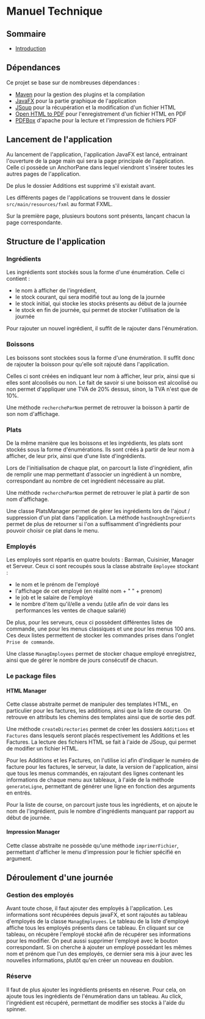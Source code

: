 # Manuel Technique

## Sommaire

- [Introduction](#introduction)

## Dépendances

Ce projet se base sur de nombreuses dépendances :

- [Maven](https://maven.apache.org/) pour la gestion des plugins et la compilation
- [JavaFX](https://openjfx.io/) pour la partie graphique de l'application
- [JSoup](https://jsoup.org/) pour la récupération et la modification d'un fichier HTML
- [Open HTML to PDF](https://github.com/danfickle/openhtmltopdf) pour l'enregistrement d'un fichier HTML en PDF
- [PDFBox](https://pdfbox.apache.org/) d'apache pour la lecture et l'impression de fichiers PDF

## Lancement de l'application

Au lancement de l'application, l'application JavaFX est lancé, entrainant l'ouverture de la page main qui sera la page
principale de l'application. Celle ci possède un AnchorPane dans lequel viendront s'insérer toutes les autres pages de
l'application.

De plus le dossier Additions est supprimé s'il existait avant.

Les différents pages de l'applications se trouvent dans le dossier `src/main/resources/fxml` au format FXML.

Sur la première page, plusieurs boutons sont présents, lançant chacun la page correspondante.

## Structure de l'application

### Ingrédients

Les ingrédients sont stockés sous la forme d'une énumération.
Celle ci contient :

- le nom à afficher de l'ingrédient,
- le stock courant, qui sera modifié tout au long de la journée
- le stock initial, qui stocke les stocks présents au début de la journée
- le stock en fin de journée, qui permet de stocker l'utilisation de la journée

Pour rajouter un nouvel ingrédient, il suffit de le rajouter dans l'énumération.

### Boissons

Les boissons sont stockées sous la forme d'une énumération. Il suffit donc de rajouter la boisson pour qu'elle soit
rajouté dans l'application.

Celles ci sont créées en indiquant leur nom à afficher, leur prix, ainsi que si elles sont alcoolisés ou non.
Le fait de savoir si une boisson est alcoolisé ou non permet d'appliquer une TVA de 20% dessus, sinon, la TVA n'est que
de 10%.

Une méthode `rechercheParNom` permet de retrouver la boisson à partir de son nom d'affichage.

### Plats

De la même manière que les boissons et les ingrédients, les plats sont stockés sous la forme d'énumérations.
Ils sont créés à partir de leur nom à afficher, de leur prix, ainsi que d'une liste d'ingrédients.

Lors de l'initialisation de chaque plat, on parcourt la liste d'ingrédient, afin de remplir une map permettant
d'associer un ingrédient à un nombre, correspondant au nombre de cet ingrédient nécessaire au plat.

Une méthode `rechercheParNom` permet de retrouver le plat à partir de son nom d'affichage.

Une classe PlatsManager permet de gérer les ingrédients lors de l'ajout / suppression d'un plat dans l'application. La
méthode `hasEnoughIngredients` permet de plus de retourner si l'on a suffisamment d'ingrédients pour pouvoir choisir ce
plat dans le menu.

### Employés

Les employés sont répartis en quatre boulots : Barman, Cuisinier, Manager et Serveur.
Ceux ci sont recoupés sous la classe abstraite `Employee` stockant :

- le nom et le prénom de l'employé
- l'affichage de cet employé (en réalité nom + " " + prenom)
- le job et le salaire de l'employé
- le nombre d'item qu'il/elle a vendu (utile afin de voir dans les performances les ventes de chaque salarié)

De plus, pour les serveurs, ceux ci possèdent différentes listes de commande, une pour les menus classiques et une pour
les menus 100 ans. Ces deux listes permettent de stocker les commandes prises dans l'onglet `Prise de commande`.

Une classe `ManagEmployees` permet de stocker chaque employé enregistrez, ainsi que de gérer le nombre de jours
consécutif de chacun.

### Le package files

#### HTML Manager

Cette classe abstraite permet de manipuler des templates HTML, en particulier pour les factures, les additions, ainsi
que la liste
de course.
On retrouve en attributs les chemins des templates ainsi que de sortie des pdf.

Une méthode `createDirectories` permet de créer les dossiers `Additions` et `Factures` dans lesquels seront placés
respectivement les Additions et les Factures.
La lecture des fichiers HTML se fait à l'aide de JSoup, qui permet de modifier un fichier HTML.

Pour les Additions et les Factures, on l'utilise ici afin d'indiquer le numéro de facture pour les factures, le serveur,
la date, la version de l'application, ainsi que tous les menus commandés, en rajoutant des lignes contenant les
informations de chaque menu aux tableaux, à l'aide de la méthode `generateLigne`, permettant de générer une ligne en
fonction des arguments en entrés.

Pour la liste de course, on parcourt juste tous les ingrédients, et on ajoute le nom de l'ingrédient, puis le nombre
d'ingrédients manquant par rapport au début de journée.

#### Impression Manager

Cette classe abstraite ne possède qu'une méthode `imprimerFichier`, permettant d'afficher le menu d'impression pour le
fichier spécifié en argument.

## Déroulement d'une journée

### Gestion des employés

Avant toute chose, il faut ajouter des employés à l'application. Les informations sont récupérées depuis javaFX, et sont
rajoutés au tableau d'employés de la classe `ManagEmployees`.
Le tableau de la liste d'employé affiche tous les employés présents dans ce tableau. En cliquant sur ce tableau, on
récupère l'employé stocké afin de récupérer ses informations pour les modifier.
On peut aussi supprimer l'employé avec le bouton correspondant.
Si on cherche à ajouter un employé possédant les mêmes nom et prénom que l'un des employés, ce dernier sera mis à jour
avec les nouvelles informations, plutôt qu'en créer un nouveau en doublon.

### Réserve

Il faut de plus ajouter les ingrédients présents en réserve. Pour cela, on ajoute tous les ingrédients de l'énumération
dans un tableau. Au click, l'ingrédient est récupéré, permettant de modifier ses stocks à l'aide du spinner.

